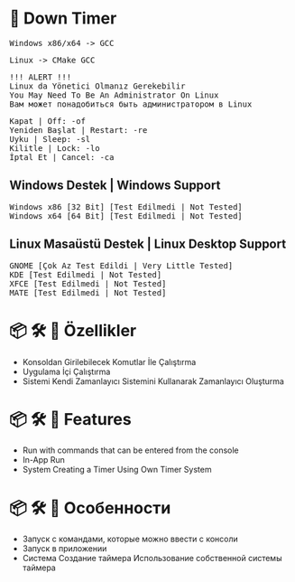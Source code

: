 <!-- Başlık -->
# 🚀 Down Timer

<!-- İşletim Sistemleri -->
<pre>Windows x86/x64 -> GCC</pre>
<pre>Linux -> CMake GCC</pre>

<!-- Bilgilendirme -->
<pre>
!!! ALERT !!!
Linux da Yönetici Olmanız Gerekebilir
You May Need To Be An Administrator On Linux
Вам может понадобиться быть администратором в Linux
</pre>

<!-- Komutlar -->
<pre>
Kapat | Off: -of
Yeniden Başlat | Restart: -re
Uyku | Sleep: -sl
Kilitle | Lock: -lo
İptal Et | Cancel: -ca
</pre>

## Windows Destek | Windows Support
<pre>
Windows x86 [32 Bit] [Test Edilmedi | Not Tested]
Windows x64 [64 Bit] [Test Edilmedi | Not Tested]
</pre>

## Linux Masaüstü Destek | Linux Desktop Support
<pre>
GNOME [Çok Az Test Edildi | Very Little Tested]
KDE [Test Edilmedi | Not Tested]
XFCE [Test Edilmedi | Not Tested]
MATE [Test Edilmedi | Not Tested]
</pre>

<!-- Açıklama Türkçe -->
# 📦 🛠️ 📝 Özellikler
+ Konsoldan Girilebilecek Komutlar İle Çalıştırma
+ Uygulama İçi Çalıştırma
+ Sistemi Kendi Zamanlayıcı Sistemini Kullanarak Zamanlayıcı Oluşturma

<!-- Comment English -->
# 📦 🛠️ 📝 Features
+ Run with commands that can be entered from the console
+ In-App Run
+ System Creating a Timer Using Own Timer System

<!-- Комментарий Русский -->
# 📦 🛠️ 📝 Особенности
+ Запуск с командами, которые можно ввести с консоли
+ Запуск в приложении
+ Система Создание таймера Использование собственной системы таймера